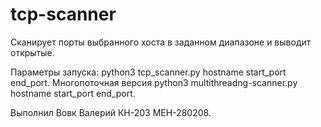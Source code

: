 # tcp-scanner
Сканирует порты выбранного хоста в заданном диапазоне и выводит открытые.

Параметры запуска:
python3 tcp_scanner.py hostname start_port end_port.
Многопоточная версия python3 multithreadng-scanner.py hostname start_port end_port.

Выполнил Вовк Валерий КН-203 МЕН-280208.
